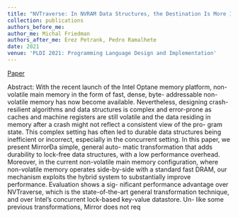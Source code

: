 ```yaml
---
title: "NVTraverse: In NVRAM Data Structures, the Destination Is More Important Than the Journey"
collection: publications
authors_before_me:
author_me: Michal Friedman
authors_after_me: Erez Petrank, Pedro Ramalhete
date: 2021
venue: 'PLDI 2021: Programming Language Design and Implementation'
---
```

[Paper](https://dl.acm.org/doi/pdf/10.1145/3453483.3454105)

Abstract: 
With the recent launch of the Intel Optane memory platform, non-volatile main memory in the form of fast, dense, byte- addressable non-volatile memory has now become available. Nevertheless, designing crash-resilient algorithms and data structures is complex and error-prone as caches and machine registers are still volatile and the data residing in memory after a crash might not reflect a consistent view of the pro- gram state. This complex setting has often led to durable data structures being inefficient or incorrect, especially in the concurrent setting.
In this paper, we present MirrorÐa simple, general auto- matic transformation that adds durability to lock-free data structures, with a low performance overhead. Moreover, in the current non-volatile main memory configuration, where non-volatile memory operates side-by-side with a standard fast DRAM, our mechanism exploits the hybrid system to substantially improve performance. Evaluation shows a sig- nificant performance advantage over NVTraverse, which is the state-of-the-art general transformation technique, and over Intel’s concurrent lock-based key-value datastore. Un- like some previous transformations, Mirror does not req
